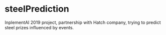 # steelPrediction
InplementAI 2019 project, partnership with Hatch company, trying to predict steel prizes influenced by events.
